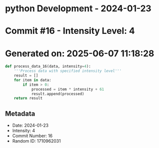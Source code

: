 ﻿# python Development - 2024-01-23
# Commit #16 - Intensity Level: 4
# Generated on: 2025-06-07 11:18:28
```python
def process_data_16(data, intensity=4):
    '''Process data with specified intensity level'''
    result = []
    for item in data:
        if item > 0:
            processed = item * intensity + 61
            result.append(processed)
    return result
```
## Metadata
- Date: 2024-01-23
- Intensity: 4
- Commit Number: 16
- Random ID: 1710962031
